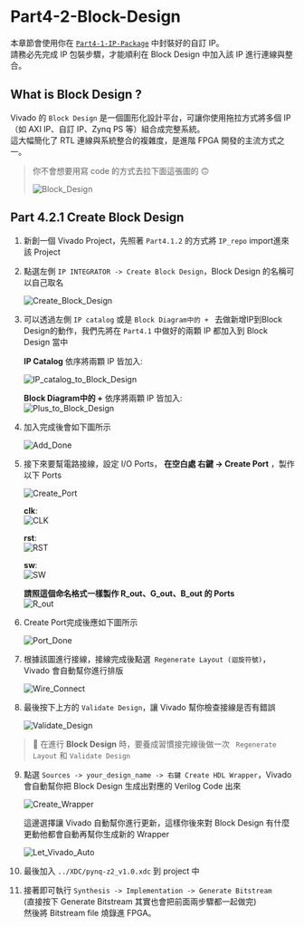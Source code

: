 # Part4-2-Block-Design

本章節會使用你在 [`Part4-1-IP-Package`](../Part4-1-IP-Package/) 中封裝好的自訂 IP。  
請務必先完成 IP 包裝步驟，才能順利在 Block Design 中加入該 IP 進行連線與整合。

##   What is Block Design ?
Vivado 的 `Block Design` 是一個圖形化設計平台，可讓你使用拖拉方式將多個 IP （如 AXI IP、自訂 IP、Zynq PS 等）組合成完整系統。  
這大幅簡化了 RTL 連線與系統整合的複雜度，是進階 FPGA 開發的主流方式之一。  
>   你不會想要用寫 code 的方式去拉下面這張圖的 🙃  
>
>![Block_Design](./png/Block_Design.png)

## Part 4.2.1 Create Block Design  

1.  新創一個 Vivado Project，先照著 `Part4.1.2` 的方式將 `IP_repo` import進來該 Project

2.  點選左側 `IP INTEGRATOR -> Create Block Design`，Block Design 的名稱可以自己取名  

    ![Create_Block_Design](./png/Create_Block_Design.png)  

3.  可以透過左側 `IP catalog` 或是 `Block Diagram中的 + ` 去做新增IP到Block Design的動作，我們先將在 `Part4.1` 中做好的兩顆 IP 都加入到 Block Design 當中  

    **IP Catalog** 依序將兩顆 IP 皆加入:  

    ![IP_catalog_to_Block_Design](./png/IP_catalog_to_Block_Design.png)  

    **Block Diagram中的 +** 依序將兩顆 IP 皆加入:  
    ![Plus_to_Block_Design](./png/Plus_to_Block_Design.png) 

4.  加入完成後會如下圖所示  

    ![Add_Done](./png/Add_Done.png)  

5.  接下來要幫電路接線，設定 I/O Ports， **在空白處 右鍵 -> Create Port** ，製作以下 Ports

    ![Create_Port](./png/Create_Port.png)  

    **clk**:  
    ![CLK](./png/Clk.png) 

    **rst**:  
    ![RST](./png/Rst.png)  

    **sw**:  
    ![SW](./png/SW.png)  

    **請照這個命名格式一樣製作 R_out、G_out、B_out 的 Ports**  
    ![R_out](./png/R_out.png)

6.  Create Port完成後應如下圖所示  

    ![Port_Done](./png/Port_Done.png)

7.  根據該圖進行接線，接線完成後點選` Regenerate Layout (迴旋符號)`，Vivado 會自動幫你進行排版  

    ![Wire_Connect](./png/Wire_Connect.png)  

8.  最後按下上方的 `Validate Design`，讓 Vivado 幫你檢查接線是否有錯誤  

    ![Validate_Design](./png/Validate_Design.png)

>📌 在進行 **Block Design** 時，要養成習慣接完線後做一次 ` Regenerate Layout` 和 `Validate Design`


9.  點選 `Sources -> your_design_name -> 右鍵 Create HDL Wrapper`，Vivado 會自動幫你把 Block Design 生成出對應的 Verilog Code 出來  

    ![Create_Wrapper](./png/Create_Wrapper.png)  

    這邊選擇讓 Vivado 自動幫你進行更新，這樣你後來對 Block Design 有什麼更動他都會自動再幫你生成新的 Wrapper  

    ![Let_Vivado_Auto](./png/Let_Vivado_Auto.png)

10. 最後加入 `../XDC/pynq-z2_v1.0.xdc` 到 project 中

11. 接著即可執行 `Synthesis -> Implementation -> Generate Bitstream`  
(直接按下 Generate Bitstream 其實也會把前面兩步驟都一起做完)  
然後將 Bitstream file 燒錄進 FPGA。
